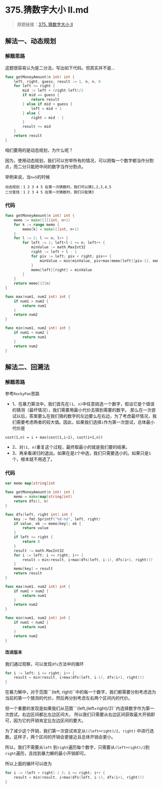 # 375.猜数字大小 II.md

> 原题链接：[375. 猜数字大小 II](https://leetcode-cn.com/problems/guess-number-higher-or-lower-ii/)

## 解法一、动态规划
### 解题思路
这题很容易认为是二分法，写出如下代码，但其实并不是...
```go
func getMoneyAmount(n int) int {
	left, right, guess, result := 1, n, n, 0
	for left <= right {
		mid := left + (right-left)/2
		if mid == guess {
			return result
		} else if mid < guess {
			left = mid + 1
		} else {
			right = mid - 1
		}
		result += mid
	}
	return result
}
```
咱们要用的是动态规划，为什么呢？

因为，使用动态规划，我们可以穷举所有的情况，可以把每一个数字都当作分割点，而二分只能把中间的数字当作分割点。

举例来说，当``n=5``的时候
```
动态规划：1 2 3 4 5 在第一次猜数时，我们可以猜1,2,3,4,5
二分查找：1 2 3 4 5 在第一次猜数时，我们只能猜3
```
### 代码
```go
func getMoneyAmount(n int) int {
	memo := make([][]int, n+1)
	for k := range memo {
		memo[k] = make([]int, n+1)
	}
	for l := 2; l <= n; l++ {
		for left := 1; left+l-1 <= n; left++ {
			minValue := math.MaxInt32
			right := left + l - 1
			for piv := left; piv < right; piv++ {
				minValue = min(minValue, piv+max(memo[left][piv-1], memo[piv+1][right]))
			}
			memo[left][right] = minValue
		}
	}
	return memo[1][n]
}

func max(num1, num2 int) int {
	if num1 > num2 {
		return num1
	}
	return num2
}

func min(num1, num2 int) int {
	if num1 < num2 {
		return num1
	}
	return num2
}
```
## 解法二、回溯法
### 解题思路

参考``RockyPan``思路

* 1、在暴力算法中，我们首先在``(1, n)``中任意挑选一个数字，假设它是个错误的猜测（最坏情况），我们需要用最小代价去猜到需要的数字。
那么在一次尝试以后，答案要么在我们猜的数字的左边要么在右边，为了考虑最坏情况，我们需要考虑两者的较大值。因此，如果我们选择``i``作为第一次尝试，总体最小代价是
```
cost(1,n) = i + max(cost(1,i−1), cost(i+1,n))
```
* 2、对``(1, n)``重复这个过程，最终取最小的就是我们要的结果。
* 3、再来看递归的退出。如果在是``2``个中选，我们只需要选小的。如果只是``1``个，根本就不用选了。

### 代码
```go
var memo map[string]int

func getMoneyAmount(n int) int {
	memo = make(map[string]int)
	return dfs(1, n)
}

func dfs(left, right int) int {
	key := fmt.Sprintf("%d-%d", left, right)
	if value, ok := memo[key]; ok {
		return value
	}
	if left >= right {
		return 0
	}
	result := math.MaxInt32
	for i := left; i <= right; i++ {
		result = min(result, i+max(dfs(left, i-1), dfs(i+1, right)))
	}
	memo[key] = result
	return result
}

func max(num1, num2 int) int {
	if num1 > num2 {
		return num1
	}
	return num2
}

func min(num1, num2 int) int {
	if num1 < num2 {
		return num1
	}
	return num2
}
```
#### 改进版本
我们通过观察，可以发现``dfs``方法中的循环
```go
for i := left; i <= right; i++ {
    result = min(result, i+max(dfs(left, i-1), dfs(i+1, right)))
}
```
在暴力解中，对于范围```(left, right)``中的每一个数字，我们都需要分别考虑选为当前的第一个猜测的代价，然后再分别考虑左右两个区间内的代价。

但一个重要的发现是如果我们从范围```(left,(left+right)/2)``内选择数字作为第一次尝试，右边区间都比左边区间大，
所以我们只需要从右边区间获取最大开销即可，因为它的开销肯定比左边区间的要大。

为了减少这个开销，我们第一次尝试肯定从``((left+right)/2, right)`` 中进行选数。这样子，两个区间的开销会更接近且总体开销会更小。

所以，我们不需要从``left`` 到``right``遍历每个数字，只需要从``(left+right)/2``到``right``遍历，且找到暴力解的最小开销即可。

所以上面的循环可以改为

```go
for i := (left + right) / 2; i <= right; i++ {
    result = min(result, i+max(dfs(left, i-1), dfs(i+1, right)))
}
```

